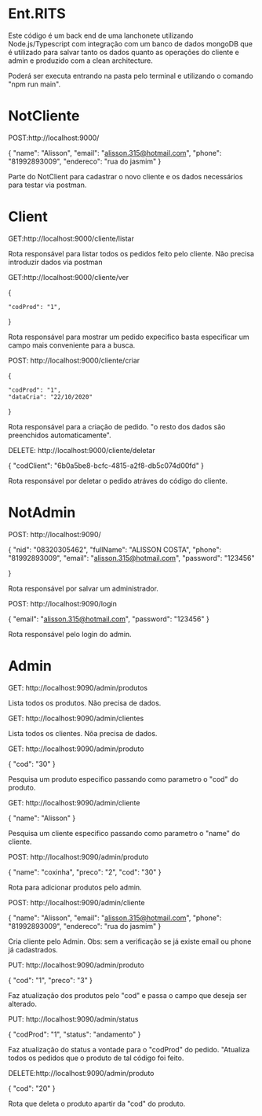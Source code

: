 # Ent.RITS

Este código é um back end de uma lanchonete utilizando Node.js/Typescript com integração com um banco de dados mongoDB que é utilizado para salvar tanto os dados quanto as operações do cliente e admin e produzido com a clean architecture.

Poderá ser executa entrando na pasta pelo terminal e utilizando o comando "npm run main".

# NotCliente

POST:http://localhost:9000/

{
    "name": "Alisson",
    "email": "alisson.315@hotmail.com",
    "phone": "81992893009",
    "endereco": "rua do jasmim"
}

Parte do NotClient para cadastrar o novo cliente e os dados necessários para testar via postman.

# Client

GET:http://localhost:9000/cliente/listar

Rota responsável para listar todos os pedidos feito pelo cliente. Não precisa introduzir dados via postman

GET:http://localhost:9000/cliente/ver

{
    
    "codProd": "1",
    
}

Rota responsável para mostrar um pedido expecifico basta especificar um campo mais conveniente para a busca.

POST: http://localhost:9000/cliente/criar

{
    
    "codProd": "1",
    "dataCria": "22/10/2020"
    
}

Rota responsável para a criação de pedido. "o resto dos dados são preenchidos automaticamente".

DELETE: http://localhost:9000/cliente/deletar

{
    "codClient": "6b0a5be8-bcfc-4815-a2f8-db5c074d00fd"
}

Rota responsável por deletar o pedido atráves do código do cliente.

# NotAdmin

POST: http://localhost:9090/

{
    "nid": "08320305462",
    "fullName": "ALISSON COSTA",
    "phone": "81992893009",
    "email": "alisson.315@hotmail.com",
    "password": "123456"

}

Rota responsável por salvar um administrador.

POST: http://localhost:9090/login

{
    "email": "alisson.315@hotmail.com",
    "password": "123456"
}

Rota responsável pelo login do admin.

# Admin

GET: http://localhost:9090/admin/produtos

Lista todos os produtos. Não precisa de dados.

GET: http://localhost:9090/admin/clientes

Lista todos os clientes. Nõa precisa de dados.

GET: http://localhost:9090/admin/produto

{
    "cod": "30"
}

Pesquisa um produto especifico passando como parametro o "cod" do produto.

GET: http://localhost:9090/admin/cliente

{
    "name": "Alisson"
}


Pesquisa um cliente especifico passando como parametro o "name" do cliente.

POST: http://localhost:9090/admin/produto

{
    "name": "coxinha",
    "preco": "2",
    "cod": "30"
}

Rota para adicionar produtos pelo admin.

POST: http://localhost:9090/admin/cliente

{
    "name": "Alisson",
    "email": "alisson.315@hotmail.com",
    "phone": "81992893009",
    "endereco": "rua do jasmim"
}

Cria cliente pelo Admin. Obs: sem a verificação se já existe email ou phone já cadastrados.

PUT: http://localhost:9090/admin/produto

{
    "cod": "1",
    "preco": "3"
}

Faz atualização dos produtos pelo "cod" e passa o campo que deseja ser alterado.

PUT: http://localhost:9090/admin/status

{
    "codProd": "1",
    "status": "andamento"
}

Faz atualização do status a vontade para o "codProd" do pedido. "Atualiza todos os pedidos que o produto de tal código foi feito.

DELETE:http://localhost:9090/admin/produto

{
    "cod": "20"
}

Rota que deleta o produto apartir da "cod" do produto.
